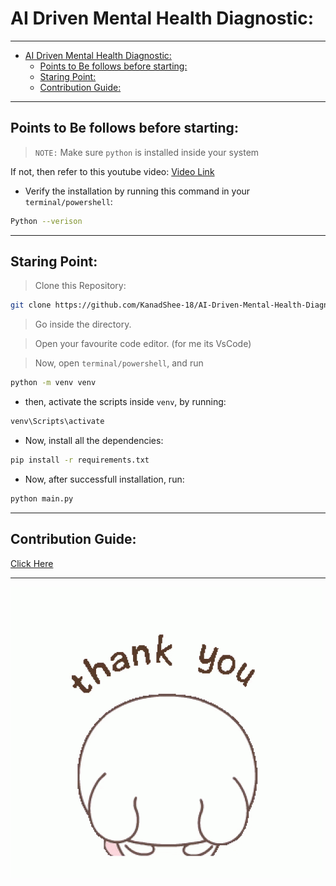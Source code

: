 # AI Driven Mental Health Diagnostic:

---

- [AI Driven Mental Health Diagnostic:](#ai-driven-mental-health-diagnostic)
  - [Points to Be follows before starting:](#points-to-be-follows-before-starting)
  - [Staring Point:](#staring-point)
  - [Contribution Guide:](#contribution-guide)

---

## Points to Be follows before starting:

> `NOTE:` Make sure `python` is installed inside your system

If not, then refer to this youtube video:
[Video Link](https://youtu.be/UvyWKHh3BcY?si=oDx3I2VlvFfT8_RF)

- Verify the installation by running this command in your `terminal/powershell`:

```bash
Python --verison
```

---

## Staring Point:

> Clone this Repository:

```bash
git clone https://github.com/KanadShee-18/AI-Driven-Mental-Health-Diagnostic.git
```

> Go inside the directory.

> Open your favourite code editor. (for me its VsCode)

> Now, open `terminal/powershell`, and run

```bash
python -m venv venv
```

- then, activate the scripts inside `venv`, by running:

```bash
venv\Scripts\activate
```

- Now, install all the dependencies:

```bash
pip install -r requirements.txt
```

- Now, after successfull installation, run:

```bash
python main.py
```

---

## Contribution Guide:

[Click Here](CONTRIBUTION.md)

---

![THANK YOU](Images/ThankYou.gif)
